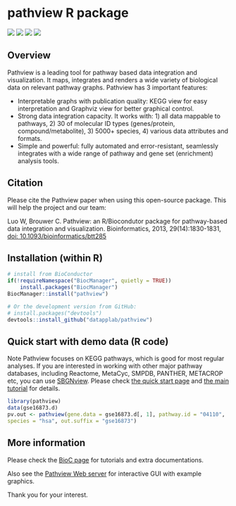 
# pathview R package

[![](https://img.shields.io/badge/release%20version-1.36.1-blue.svg)](https://www.bioconductor.org/packages/pathview)
[![](https://img.shields.io/badge/devel%20version-1.37.1-green.svg)](https://github.com/datapplab/pathview)
[![](https://img.shields.io/badge/BioC%20since-2013-blue.svg)](https://www.bioconductor.org/packages/pathview)
[![](https://img.shields.io/badge/GitHub%20since-2020-green.svg)](https://github.com/datapplab/pathview)

## Overview

Pathview is a leading tool for pathway based data integration and visualization. It maps, integrates and renders a wide variety of biological data on relevant pathway graphs. Pathview has 3 important features: 
* Interpretable graphs with publication quality: KEGG view for easy interpretation and Graphviz view for better graphical control. 
* Strong data integration capacity. It works with: 1) all data mappable to pathways, 2) 30 of molecular ID types (genes/protein, compound/metabolite), 3) 5000+ species, 4) various data attributes and formats. 
* Simple and powerful: fully automated and error-resistant, seamlessly integrates with a wide range of pathway and gene set (enrichment) analysis tools.


## Citation

Please cite the Pathview paper when using this open-source  package. This will help the project and our team:

Luo W, Brouwer C. Pathview: an R/Biocondutor package for pathway-based data integration and visualization. Bioinformatics, 2013, 29(14):1830-1831, <a href=https://doi.org/10.1093/bioinformatics/btt285>doi: 10.1093/bioinformatics/btt285</a>

## Installation (within R)

``` r
# install from BioConductor
if(!requireNamespace("BiocManager", quietly = TRUE))
    install.packages("BiocManager")
BiocManager::install("pathview")

# Or the development version from GitHub:
# install.packages("devtools")
devtools::install_github("datapplab/pathview")
```

## Quick start with demo data (R code)

Note Pathview focuses on KEGG pathways, which is good for most regular analyses. If you are interested in working with other major pathway databases, including Reactome, MetaCyc, SMPDB, PANTHER, METACROP etc, you can use [SBGNview](https://github.com/datapplab/SBGNview). Please check [the quick start  page](https://github.com/datapplab/SBGNview) and [the main tutorial](https://bioconductor.org/packages/devel/bioc/vignettes/SBGNview/inst/doc/SBGNview.Vignette.html) for details.

``` r
library(pathview)
data(gse16873.d)
pv.out <- pathview(gene.data = gse16873.d[, 1], pathway.id = "04110",
species = "hsa", out.suffix = "gse16873")
```

## More information

Please check the <a href=https://bioconductor.org/packages/pathview/>BioC page</a> for tutorials and extra documentations. 

Also see the <a href=https://pathview.uncc.edu/>Pathview Web server</a> for interactive GUI with example graphics.

Thank you for your interest.

